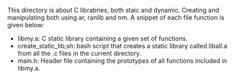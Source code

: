 This directory is about C librabries, both staic and dynamic. Creating and manipulating both using ar, ranlib and nm.
A snippet of each file function is given below:

- libmy.a: C static library containing a given set of functions.
- create_static_lib,sh: bash script that  creates a static library called liball.a from all the .c files in the current directory.
- main.h: Header file containing the prototypes of all functions included in libmy.a.
